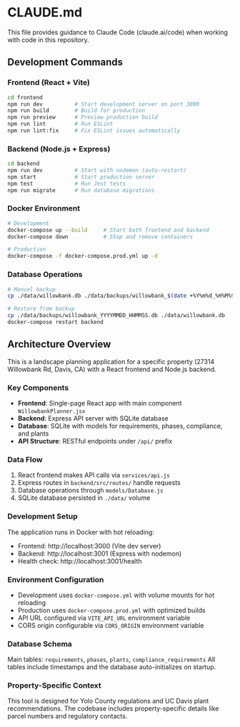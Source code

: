 # CLAUDE.md

This file provides guidance to Claude Code (claude.ai/code) when working with code in this repository.

## Development Commands

### Frontend (React + Vite)
```bash
cd frontend
npm run dev          # Start development server on port 3000
npm run build        # Build for production
npm run preview      # Preview production build
npm run lint         # Run ESLint
npm run lint:fix     # Fix ESLint issues automatically
```

### Backend (Node.js + Express)
```bash
cd backend
npm run dev          # Start with nodemon (auto-restart)
npm start            # Start production server
npm test             # Run Jest tests
npm run migrate      # Run database migrations
```

### Docker Environment
```bash
# Development
docker-compose up --build     # Start both frontend and backend
docker-compose down           # Stop and remove containers

# Production
docker-compose -f docker-compose.prod.yml up -d
```

### Database Operations
```bash
# Manual backup
cp ./data/willowbank.db ./data/backups/willowbank_$(date +%Y%m%d_%H%M%S).db

# Restore from backup
cp ./data/backups/willowbank_YYYYMMDD_HHMMSS.db ./data/willowbank.db
docker-compose restart backend
```

## Architecture Overview

This is a landscape planning application for a specific property (27314 Willowbank Rd, Davis, CA) with a React frontend and Node.js backend.

### Key Components
- **Frontend**: Single-page React app with main component `WillowbankPlanner.jsx`
- **Backend**: Express API server with SQLite database
- **Database**: SQLite with models for requirements, phases, compliance, and plants
- **API Structure**: RESTful endpoints under `/api/` prefix

### Data Flow
1. React frontend makes API calls via `services/api.js`
2. Express routes in `backend/src/routes/` handle requests
3. Database operations through `models/Database.js`
4. SQLite database persisted in `./data/` volume

### Development Setup
The application runs in Docker with hot reloading:
- Frontend: http://localhost:3000 (Vite dev server)
- Backend: http://localhost:3001 (Express with nodemon)
- Health check: http://localhost:3001/health

### Environment Configuration
- Development uses `docker-compose.yml` with volume mounts for hot reloading
- Production uses `docker-compose.prod.yml` with optimized builds
- API URL configured via `VITE_API_URL` environment variable
- CORS origin configurable via `CORS_ORIGIN` environment variable

### Database Schema
Main tables: `requirements`, `phases`, `plants`, `compliance_requirements`
All tables include timestamps and the database auto-initializes on startup.

### Property-Specific Context
This tool is designed for Yolo County regulations and UC Davis plant recommendations. The codebase includes property-specific details like parcel numbers and regulatory contacts.